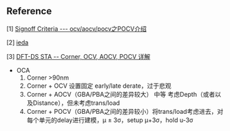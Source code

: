 ## Reference
[1] [Signoff Criteria --- ocv/aocv/pocv之POCV介绍](https://blog.csdn.net/sinat_27691203/article/details/127310410)

[2] [ieda](https://ieda.oscc.cc/train/eda/)

[3] [DFT-DS STA -- Corner, OCV, AOCV, POCV 详解](https://mp.weixin.qq.com/s/kp_q3X84NrpUQE37U-AuBQ)

* OCA
  1. Corner >90nm
  2. Corner + OCV 设置固定 early/late derate，过于悲观
  3. Corner + AOCV（GBA/PBA之间的差异较大） 中等 考虑Depth（或者以及Distance），但未考虑trans/load
  4. Corner + POCV（GBA/PBA之间的差异较小）将trans/load考虑进去，对每个单元的delay进行建模，μ ± 3σ，setup μ+3σ，hold u-3σ
